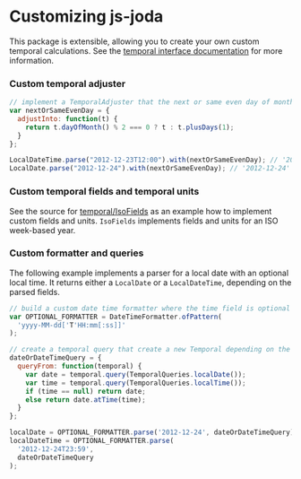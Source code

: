 # Customizing js-joda

This package is extensible, allowing you to create your own custom temporal calculations. See the [temporal interface documentation](https://js-joda.github.io/js-joda/class/packages/core/src/temporal/Temporal.js~Temporal.html) for more information.

### Custom temporal adjuster

```javascript
// implement a TemporalAdjuster that the next or same even day of month
var nextOrSameEvenDay = {
  adjustInto: function(t) {
    return t.dayOfMonth() % 2 === 0 ? t : t.plusDays(1);
  }
};

LocalDateTime.parse("2012-12-23T12:00").with(nextOrSameEvenDay); // '2012-12-24T12:00'
LocalDate.parse("2012-12-24").with(nextOrSameEvenDay); // '2012-12-24'
```

### Custom temporal fields and temporal units

See the source for [temporal/IsoFields](https://js-joda.github.io/js-joda/typedef/index.html#static-typedef-IsoFields) as an example how to implement custom fields and units. `IsoFields` implements fields and units for an ISO week-based year.

### Custom formatter and queries

The following example implements a parser for a local date with an optional local time. It returns either a `LocalDate` or a `LocalDateTime`, depending on the parsed fields.

```javascript
// build a custom date time formatter where the time field is optional
var OPTIONAL_FORMATTER = DateTimeFormatter.ofPattern(
  'yyyy-MM-dd['T'HH:mm[:ss]]'
);

// create a temporal query that create a new Temporal depending on the existing fields
dateOrDateTimeQuery = {
  queryFrom: function(temporal) {
    var date = temporal.query(TemporalQueries.localDate());
    var time = temporal.query(TemporalQueries.localTime());
    if (time == null) return date;
    else return date.atTime(time);
  }
};

localDate = OPTIONAL_FORMATTER.parse('2012-12-24', dateOrDateTimeQuery);
localDateTime = OPTIONAL_FORMATTER.parse(
  '2012-12-24T23:59',
  dateOrDateTimeQuery
);
```
